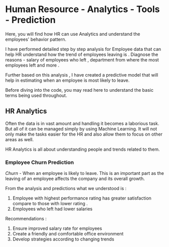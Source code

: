 # Human Resource - Analytics - Tools - Prediction

Here, you will find how HR can use Analytics and understand the employees' behavior pattern.  

I have performed detailed step by step analysis for Employee data that can help HR understand how the trend of employees leaving is . Diagnose the reasons - salary of employees who left , department from where the most employees left and more . 

Further based on this analysis , I have created a predictive model that will help in estimating when an employee is most likely to leave. 

Before diving into the code, you may read here to understand the basic terms being used throughout. 

## HR Analytics 
Often the data is in vast amount and handling it becomes a laborious task. But all of it can be managed simply by using Machine Learning. It will not only make the tasks easier for the HR and also allow them to focus on other areas as well. 

HR Analytics is all about understanding people and trends related to them. 

### Employee Churn Prediction 
 *Churn* - When an employee is likely to leave. 
 This is an important part as the leaving of an employee affects the company and its overall growth. 
 
 From the analysis and predictions what we understood is : 
 1) Employee with highest performance rating has greater satisfaction compare to those with lower rating . 
 2) Employees who left had lower salaries 
 
 Recommendations : 
 1) Ensure improved salary rate for employees 
 2) Create a friendly and comfortable office environment
 3) Develop strategies according to changing trends 

